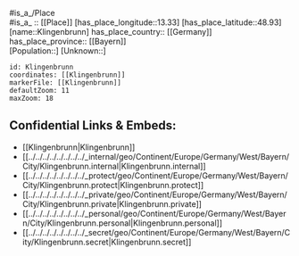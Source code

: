 ﻿---
location: [48.93,13.33] 
mapzoom: [7,12] 
mapmarker: city 
type: City
tags:
- geo/City


SpocWebEntityId: 31490
isDeleted: false
confidential: public

---
#is_a_/Place  
#is_a_ :: [[Place]] 
[has_place_longitude::13.33] 
[has_place_latitude::48.93] 
[name::Klingenbrunn] 
has_place_country:: [[Germany]]  
has_place_province:: [[Bayern]]  
[Population::] 
[Unknown::] 


```leaflet
id: Klingenbrunn
coordinates: [[Klingenbrunn]] 
markerFile: [[Klingenbrunn]] 
defaultZoom: 11 
maxZoom: 18
```


## Confidential Links & Embeds: 
- [[Klingenbrunn|Klingenbrunn]]  
- [[../../../../../../../../_internal/geo/Continent/Europe/Germany/West/Bayern/City/Klingenbrunn.internal|Klingenbrunn.internal]] 
- [[../../../../../../../../_protect/geo/Continent/Europe/Germany/West/Bayern/City/Klingenbrunn.protect|Klingenbrunn.protect]] 
- [[../../../../../../../../_private/geo/Continent/Europe/Germany/West/Bayern/City/Klingenbrunn.private|Klingenbrunn.private]] 
- [[../../../../../../../../_personal/geo/Continent/Europe/Germany/West/Bayern/City/Klingenbrunn.personal|Klingenbrunn.personal]] 
- [[../../../../../../../../_secret/geo/Continent/Europe/Germany/West/Bayern/City/Klingenbrunn.secret|Klingenbrunn.secret]] 

